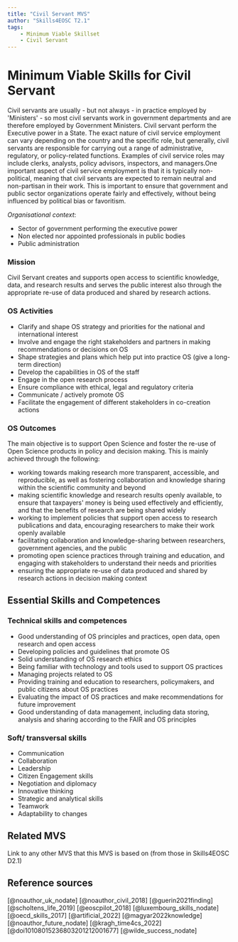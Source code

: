 ```yaml
---
title: "Civil Servant MVS"
author: "Skills4EOSC T2.1"
tags: 
    - Minimum Viable Skillset
    - Civil Servant
---
```


# Minimum Viable Skills for **Civil Servant**

Civil servants  are usually - but not always - in practice employed by 'Ministers' - so most civil servants work in government departments and are therefore employed by Government Ministers. Civil servant perform the Executive power in a State. The exact nature of civil service employment can vary depending on the country and the specific role, but generally, civil servants are responsible for carrying out a range of administrative, regulatory, or policy-related functions. Examples of civil service roles may include clerks, analysts, policy advisors, inspectors, and managers.One important aspect of civil service employment is that it is typically non-political, meaning that civil servants are expected to remain neutral and non-partisan in their work. This is important to ensure that government and public sector organizations operate fairly and effectively, without being influenced by political bias or favoritism.

*Organisational context*:

- Sector of government performing the executive power 
- Non elected nor appointed professionals in public bodies
- Public administration


### Mission

Civil Servant creates and supports open access to scientific knowledge, data, and research results and serves the public interest also through the appropriate re-use of data produced and shared by research actions.


### OS Activities 

- Clarify and shape OS strategy and priorities for the national and international interest 
- Involve and engage the right stakeholders and partners in making recommendations or decisions on OS 
- Shape strategies and plans which help put into practice OS (give a long-term direction)  
- Develop the capabilities in OS of the staff
- Engage in the open research process 
- Ensure compliance with ethical, legal and regulatory criteria 
- Communicate / actively promote OS 
- Facilitate the engagement of different stakeholders in co-creation actions

### OS Outcomes
The main objective is to support Open Science and foster the re-use of Open Science products in policy and decision making. 
This is mainly achieved through the following:

- working towards making research more transparent, accessible, and reproducible, as well as fostering collaboration and knowledge sharing within the scientific community and beyond
- making scientific knowledge and research results openly available, to ensure that taxpayers' money is being used effectively and efficiently, and that the benefits of research are being shared widely
- working to implement policies that support open access to research publications and data, encouraging researchers to make their work openly available 
- facilitating collaboration and knowledge-sharing between researchers, government agencies, and the public
- promoting open science practices through training and education, and engaging with stakeholders to understand their needs and priorities
- ensuring the appropriate re-use of data produced and shared by research actions in decision making context


## Essential Skills and Competences

### Technical skills and competences

- Good understanding of OS principles and practices, open data, open research and open access
- Developing policies and guidelines that promote OS
- Solid understanding of OS research ethics
- Being familiar with technology and tools used to support OS practices
- Managing projects related to OS
- Providing training and education to researchers, policymakers, and public citizens about OS practices 
- Evaluating the impact of OS practices and make recommendations for  future improvement
- Good understanding of data management, including data storing, analysis and sharing according to the FAIR and OS principles
 
### Soft/ transversal skills

- Communication
- Collaboration
- Leadership
- Citizen Engagement skills
- Negotiation and diplomacy
- Innovative thinking
- Strategic and analytical skills
- Teamwork
- Adaptability to changes

## Related MVS
Link to any other MVS that this MVS is based on (from those in Skills4EOSC D2.1)

## Reference sources

[@noauthor_uk_nodate] [@noauthor_civil_2018] [@guerin2021finding] [@scholtens_life_2019] [@eoscpilot_2018] [@luxembourg_skills_nodate] [@oecd_skills_2017] [@artificial_2022] [@magyar2022knowledge] [@noauthor_future_nodate] [@kragh_time4cs_2022] [@doi10108015236803201212001677] [@wilde_success_nodate]
